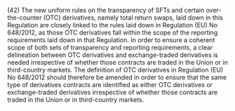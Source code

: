 (42) The new uniform rules on the transparency of SFTs and certain over-the-counter (OTC) derivatives, namely total return swaps, laid down in this Regulation are closely linked to the rules laid down in Regulation (EU) No 648/2012, as those OTC derivatives fall within the scope of the reporting requirements laid down in that Regulation. In order to ensure a coherent scope of both sets of transparency and reporting requirements, a clear delineation between OTC derivatives and exchange-traded derivatives is needed irrespective of whether those contracts are traded in the Union or in third-country markets. The definition of OTC derivatives in Regulation (EU) No 648/2012 should therefore be amended in order to ensure that the same type of derivatives contracts are identified as either OTC derivatives or exchange-traded derivatives irrespective of whether those contracts are traded in the Union or in third-country markets.